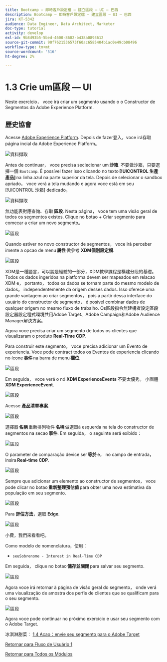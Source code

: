 ```yaml
---
title: Bootcamp — 即時客戶設定檔 — 建立區段 — UI — 巴西
description: Bootcamp — 即時客戶設定檔 — 建立區段 — UI — 巴西
jira: KT-5342
audience: Data Engineer, Data Architect, Marketer
doc-type: tutorial
activity: develop
exl-id: 9b8d93b5-5bed-4600-8602-b438a0893612
source-git-commit: 90f7621536573f60ac6585404b1ac0e49cb08496
workflow-type: tm+mt
source-wordcount: '516'
ht-degree: 2%

---
```


# 1.3 Crie um區段 — UI

Neste exercício， voce irá criar um segmento usando o o Constructor de Segmentos da Adobe Experience Platform.

## 歷史協會

Acesse [Adobe Experience Platform](https://experience.adobe.com/platform). Depois de fazer登入，voce irá存取página incial da Adobe Experience Platform。

![資料擷取](./images/home.png)

Antes de continuar， voce precisa seclecionar um **沙箱**. 不要做沙箱，只要選擇一個 ``Bootcamp``. É possível fazer isso clicando no texto **[!UICONTROL 生產產品]** na linha azul na parte superior da tela. Depois de selecionar o sandbox apriado， voce verá a tela mudando e agora voce está em seu [!UICONTROL 沙箱] dedicado。

![資料擷取](./images/sb1.png)

無功能表對應查詢、存取 **區段**. Nesta página， voce tem uma visão geral de todos os segmentos existes. Clique no botao + Criar segmento para comecar a criar um novo segmento。

![區段](./images/menuseg.png)

Quando estiver no novo constructor de segmentos， voce irá perceber imente a opcao de menu **屬性** 做參考 **XDM個別設定檔**.

![區段](./images/segmentationui.png)

XDM是一種語言，可以說是經驗的一部分，XDM教學課程是構建分段的基礎。 Todos os dados ingeridos na platforma devem ser mapeados em relacao XDM e， portanto， todos os dados se tornam parte do mesmo modelo de dados， independentemente da origem desses dados. Isso oferece uma grande vantagem ao criar segmentos， pois a partir dessa interface do usuário do constructor de segmento， é posível combinar dados de qualquer origem no mesmo fluxo de trabalho. Os區段指令無建構者設定區段設定器設定程式環境共用Adobe Target、Adobe Campaign和Adobe Audience Manager解決方案。

Agora voce precisa criar um segmento de todos os clientes que visualizaram o produto **Real-Time CDP**.

Para construir este segmento， voce precisa adicionar um Evento de experiencia. Voce pode contract todos os Eventos de experiencia clicando no ícone **事件** na barra de menu **欄位**.

![區段](./images/findee.png)

Em seguida， voce verá o nó **XDM ExperienceEvents** 不要太優秀。 小團體 **XDM ExperienceEvent**.

![區段](./images/see.png)

Acesse **產品清單專案**.

![區段](./images/plitems.png)

選擇器 **名稱** 重新排列物件 **名稱** 做選單à esquerda na tela do constructor de segmentos na secao **事件**. Em seguida， o seguinte será exibido：

![區段](./images/eewebpdtlname.png)

O parameter de comparação device ser **等於** e， no campo de entrada， insira **Real-time CDP**.

![區段](./images/pv.png)

Sempre que adicionar um elemento ao constructor de segmentos， voce pode clicar no botao **重新整理預估值** para obter uma nova estimativa da população em seu segmento.

![區段](./images/refreshest.png)

Para **評估方法**，選取 **Edge**.

![區段](./images/evedge.png)

小費，我們來看看吧。

Como modelo de nomenclatura，使用：

- `seuSobrenome - Interest in Real-Time CDP`

Em seguida， clique no botao **儲存並關閉** para salvar seu segmento.

![區段](./images/segmentname.png)

Agora voce irá retornar à página de visão geral do segmento， onde verá uma visualização de amostra dos perfis de clientes que se qualificam para o seu segmento.

![區段](./images/savedsegment.png)

Agora voce pode continuar no próximo exercício e usar seu segmento com o Adobe Target.

冰淇淋甜菜： [1.4 Acao：envie seu segmento para o Adobe Target](./ex4.md)

[Retornar para Fluxo de Usuário 1](./uc1.md)

[Retornar para Todos os Módulos](../../overview.md)
